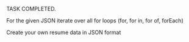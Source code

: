 TASK COMPLETED.

For the given JSON iterate over all for loops (for, for in, for of, forEach)

Create your own resume data in JSON format

